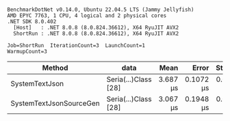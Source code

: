 ```

BenchmarkDotNet v0.14.0, Ubuntu 22.04.5 LTS (Jammy Jellyfish)
AMD EPYC 7763, 1 CPU, 4 logical and 2 physical cores
.NET SDK 8.0.402
  [Host]   : .NET 8.0.8 (8.0.824.36612), X64 RyuJIT AVX2
  ShortRun : .NET 8.0.8 (8.0.824.36612), X64 RyuJIT AVX2

Job=ShortRun  IterationCount=3  LaunchCount=1  
WarmupCount=3  

```
| Method                  | data                 | Mean     | Error     | StdDev    | Min      | Max      | Gen0   | Allocated |
|------------------------ |--------------------- |---------:|----------:|----------:|---------:|---------:|-------:|----------:|
| SystemTextJson          | Seria(...)Class [28] | 3.687 μs | 0.1072 μs | 0.0059 μs | 3.683 μs | 3.694 μs | 0.0229 |   2.07 KB |
| SystemTextJsonSourceGen | Seria(...)Class [28] | 3.067 μs | 0.1948 μs | 0.0107 μs | 3.055 μs | 3.075 μs | 0.0267 |    2.2 KB |
